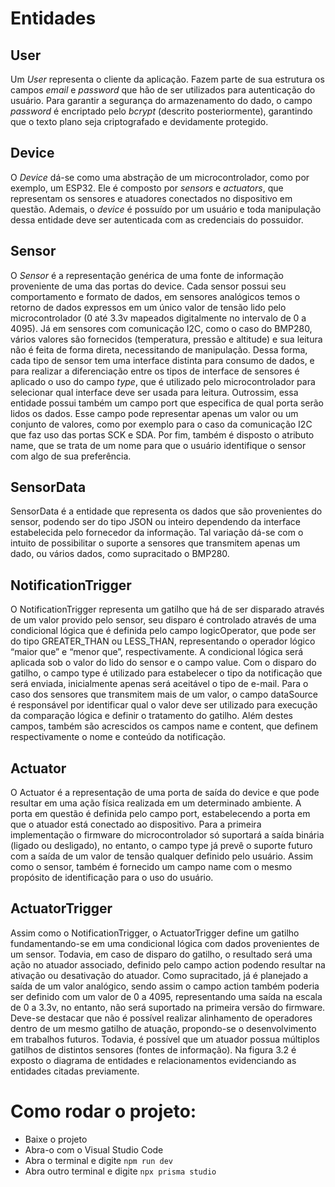 # Entidades

## User
Um *User* representa o cliente da aplicação. Fazem parte de sua estrutura os
campos *email* e *password* que hão de ser utilizados para autenticação do usuário.
Para garantir a segurança do armazenamento do dado, o campo *password* é
encriptado pelo *bcrypt* (descrito posteriormente), garantindo que o texto plano seja
criptografado e devidamente protegido. 

## Device
O *Device* dá-se como uma abstração de um microcontrolador, como por
exemplo, um ESP32. Ele é composto por *sensors* e *actuators*, que representam os
sensores e atuadores conectados no dispositivo em questão. Ademais, o *device* é
possuído por um usuário e toda manipulação dessa entidade deve ser autenticada
com as credenciais do possuidor.

## Sensor
O *Sensor* é a representação genérica de uma fonte de informação proveniente
de uma das portas do device.
Cada sensor possui seu comportamento e formato de dados, em sensores
analógicos temos o retorno de dados expressos em um único valor de tensão lido pelo
microcontrolador (0 até 3.3v mapeados digitalmente no intervalo de 0 a 4095). Já em
sensores com comunicação I2C, como o caso do BMP280, vários valores são
fornecidos (temperatura, pressão e altitude) e sua leitura não é feita de forma direta,
necessitando de manipulação. Dessa forma, cada tipo de sensor tem uma interface
distinta para consumo de dados, e para realizar a diferenciação entre os tipos de
interface de sensores é aplicado o uso do campo *type*, que é utilizado pelo
microcontrolador para selecionar qual interface deve ser usada para leitura.
Outrossim, essa entidade possui também um campo port que especifica de
qual porta serão lidos os dados. Esse campo pode representar apenas um valor ou
um conjunto de valores, como por exemplo para o caso da comunicação I2C que faz
uso das portas SCK e SDA.
Por fim, também é disposto o atributo name, que se trata de um nome para que
o usuário identifique o sensor com algo de sua preferência.

## SensorData
SensorData é a entidade que representa os dados que são provenientes do
sensor, podendo ser do tipo JSON ou inteiro dependendo da interface estabelecida
pelo fornecedor da informação. Tal variação dá-se com o intuito de possibilitar o
suporte a sensores que transmitem apenas um dado, ou vários dados, como
supracitado o BMP280.

## NotificationTrigger
O NotificationTrigger representa um gatilho que há de ser disparado através de
um valor provido pelo sensor, seu disparo é controlado através de uma condicional
lógica que é definida pelo campo logicOperator, que pode ser do tipo
GREATER_THAN ou LESS_THAN, representando o operador lógico “maior que” e
“menor que”, respectivamente. A condicional lógica será aplicada sob o valor do lido
do sensor e o campo value. Com o disparo do gatilho, o campo type é utilizado para
estabelecer o tipo da notificação que será enviada, inicialmente apenas será aceitável
o tipo de e-mail.
Para o caso dos sensores que transmitem mais de um valor, o campo
dataSource é responsável por identificar qual o valor deve ser utilizado para execução
da comparação lógica e definir o tratamento do gatilho.
Além destes campos, também são acrescidos os campos name e content, que
definem respectivamente o nome e conteúdo da notificação.

## Actuator
O Actuator é a representação de uma porta de saída do device e que pode
resultar em uma ação física realizada em um determinado ambiente. A porta em
questão é definida pelo campo port, estabelecendo a porta em que o atuador está
conectado ao dispositivo. Para a primeira implementação o firmware do
microcontrolador só suportará a saída binária (ligado ou desligado), no entanto, o 
campo type já prevê o suporte futuro com a saída de um valor de tensão qualquer
definido pelo usuário.
Assim como o sensor, também é fornecido um campo name com o mesmo
propósito de identificação para o uso do usuário.

## ActuatorTrigger
Assim como o NotificationTrigger, o ActuatorTrigger define um gatilho
fundamentando-se em uma condicional lógica com dados provenientes de um sensor.
Todavia, em caso de disparo do gatilho, o resultado será uma ação no atuador
associado, definido pelo campo action podendo resultar na ativação ou desativação
do atuador. Como supracitado, já é planejado a saída de um valor analógico, sendo
assim o campo action também poderia ser definido com um valor de 0 a 4095,
representando uma saída na escala de 0 a 3.3v, no entanto, não será suportado na
primeira versão do firmware.
Deve-se destacar que não é possível realizar alinhamento de operadores
dentro de um mesmo gatilho de atuação, propondo-se o desenvolvimento em
trabalhos futuros. Todavia, é possível que um atuador possua múltiplos gatilhos de
distintos sensores (fontes de informação).
Na figura 3.2 é exposto o diagrama de entidades e relacionamentos
evidenciando as entidades citadas previamente.



# Como rodar o projeto:

- Baixe o projeto
- Abra-o com o Visual Studio Code
- Abra o terminal e digite ```npm run dev```
- Abra outro terminal e digite ```npx prisma studio```
